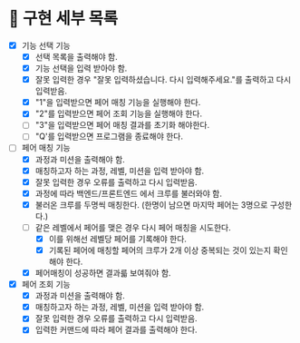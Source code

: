 # 🚀 구현 세부 목록

- [x] 기능 선택 기능
  - [x] 선택 목록을 출력해야 함.
  - [x] 기능 선택을 입력 받아야 함.
  - [x] 잘못 입력한 경우 "잘못 입력하셨습니다. 다시 입력해주세요."를 출력하고 다시 입력받음.
  - [x] "1"을 입력받으면 페어 매칭 기능을 실행해야 한다.
  - [x] "2"를 입력받으면 페어 조회 기능을 실행해야 한다.
  - [ ] "3"을 입력받으면 페어 매칭 결과를 초기화 해야한다.
  - [ ] "Q'를 입력받으면 프로그램을 종료해야 한다.
- [ ] 페어 매칭 기능
  - [x] 과정과 미션을 출력해야 함.
  - [x] 매칭하고자 하는 과정, 레벨, 미션을 입력 받아야 함.
  - [x] 잘못 입력한 경우 오류를 출력하고 다시 입력받음.
  - [x] 과정에 따라 백엔드/프론트엔드 에서 크루를 불러와야 함.
  - [x] 불러온 크루를 두명씩 매칭한다. (한명이 남으면 마지막 페어는 3명으로 구성한다.)
  - [ ] 같은 레벨에서 페어를 맺은 경우 다시 페어 매칭을 시도한다. 
    - [x] 이를 위해선 레벨당 페어를 기록해야 한다.
    - [x] 기록된 페어에 매칭할 페어의 크루가 2개 이상 중복되는 것이 있는지 확인해야 한다.
  - [x] 페어매칭이 성공하면 결과륿 보여줘야 함.
- [x] 페어 조회 기능 
  - [x] 과정과 미션을 출력해야 함.
  - [x] 매칭하고자 하는 과정, 레벨, 미션을 입력 받아야 함.
  - [x] 잘못 입력한 경우 오류를 출력하고 다시 입력받음.
  - [x] 입력한 커맨드에 따라 페어 결과를 출력해야 한다. 
